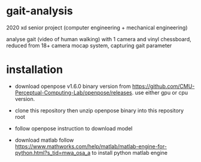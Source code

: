 # gait-analysis
2020 xd senior project (computer engineering + mechanical engineering)

analyse gait (video of human walking) with 1 camera and vinyl chessboard, reduced from 18+ camera mocap system, capturing gait parameter

# installation
* download openpose v1.6.0 binary version from https://github.com/CMU-Perceptual-Computing-Lab/openpose/releases. use either gpu or cpu version.

* clone this repository then unzip openpose binary into this repository root

* follow openpose instruction to download model

* download matlab follow https://www.mathworks.com/help/matlab/matlab-engine-for-python.html?s_tid=mwa_osa_a to install python matlab engine
